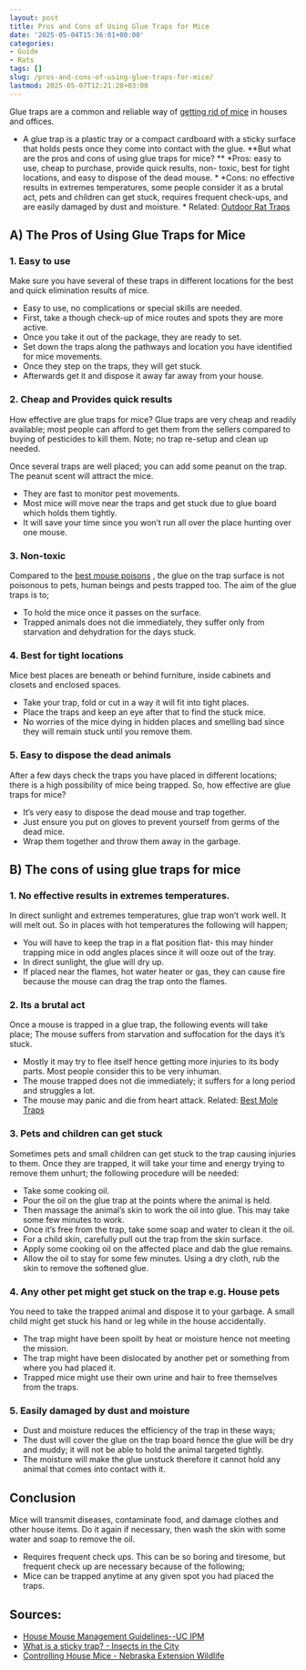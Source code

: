 ```yaml
---
layout: post
title: Pros and Cons of Using Glue Traps for Mice
date: '2025-05-04T15:36:01+00:00'
categories:
- Guide
- Rats
tags: []
slug: /pros-and-cons-of-using-glue-traps-for-mice/
lastmod: 2025-05-07T12:21:28+03:00
---
```


Glue traps are a common and reliable way of
[getting rid of mice](https://entomology.ca.uky.edu/ef617)
in houses and offices.
- A glue trap is a plastic tray or a compact cardboard with a sticky surface that holds pests once they come into contact with the glue.
**But what are the pros and cons of using glue traps for mice? **
*Pros: easy to use, cheap to purchase, provide quick results, non- toxic, best for tight locations, and easy to dispose of the dead mouse. *
*Cons: no effective results in extremes temperatures, some people consider it as a brutal act, pets and children can get stuck, requires frequent check-ups, and are easily damaged by dust and moisture. *
Related:
[Outdoor Rat Traps](https://pestpolicy.com/best-outdoor-rat-traps/)
## A) The Pros of Using Glue Traps for Mice
### 1. Easy to use
Make sure you have several of these traps in different locations for the best and quick elimination results of mice.
- Easy to use, no complications or special skills are needed.
- First, take a though check-up of mice routes and spots they are more active.
- Once you take it out of the package, they are ready to set.
- Set down the traps along the pathways and location you have identified for mice movements.
- Once they step on the traps, they will get stuck.
- Afterwards get it and dispose it away far away from your house.
### 2. Cheap and Provides quick results
How effective are glue traps for mice? Glue traps are very cheap and readily available; most people can afford to get them from the sellers compared to buying of pesticides to kill them. Note; no trap re-setup and clean up needed.

Once several traps are well placed; you can add some peanut on the trap. The peanut scent will attract the mice.
- They are fast to monitor pest movements.
- Most mice will move near the traps and get stuck due to glue board which holds them tightly.
- It will save your time since you won’t run all over the place hunting over one mouse.
### 3. Non-toxic
Compared to the
[best mouse poisons](https://pestpolicy.com/best-poison-for-mouse/)
, the glue on the trap surface is not poisonous to pets, human beings and pests trapped too.
The aim of the glue traps is to;
- To hold the mice once it passes on the surface.
- Trapped animals does not die immediately, they suffer only from starvation and dehydration for the days stuck.
### 4. Best for tight locations
Mice best places are beneath or behind furniture, inside cabinets and closets and enclosed spaces.
- Take your trap, fold or cut in a way it will fit into tight places.
- Place the traps and keep an eye after that to find the stuck mice.
- No worries of the mice dying in hidden places and smelling bad since they will remain stuck until you remove them.
### 5. Easy to dispose the dead animals
After a few days check the traps you have placed in different locations; there is a high possibility of mice being trapped. So, how effective are glue traps for mice?
- It’s very easy to dispose the dead mouse and trap together.
- Just ensure you put on gloves to prevent yourself from germs of the dead mice.
- Wrap them together and throw them away in the garbage.
## B) The cons of using glue traps for mice
### 1. No effective results in extremes temperatures.
In direct sunlight and extremes temperatures, glue trap won’t work well. It will melt out. So in places with hot temperatures the following will happen;
- You will have to keep the trap in a flat position flat- this may hinder trapping mice in odd angles places since it will ooze out of the tray.
- In direct sunlight, the glue will dry up.
- If placed near the flames, hot water heater or gas, they can cause fire because the mouse can drag the trap onto the flames.
### 2. Its a brutal act
Once a mouse is trapped in a glue trap, the following events will take place; The mouse suffers from starvation and suffocation for the days it’s stuck.
- Mostly it may try to flee itself hence getting more injuries to its body parts. Most people consider this to be very inhuman.
- The mouse trapped does not die immediately; it suffers for a long period and struggles a lot.
- The mouse may panic and die from heart attack.
Related:
[Best Mole Traps](https://pestpolicy.com/best-mole-traps/)
### 3. Pets and children can get stuck
Sometimes pets and small children can get stuck to the trap causing injuries to them. Once they are trapped, it will take your time and energy trying to remove them unhurt; the following procedure will be needed:
- Take some cooking oil.
- Pour the oil on the glue trap at the points where the animal is held.
- Then massage the animal’s skin to work the oil into glue. This may take some few minutes to work.
- Once it’s free from the trap, take some soap and water to clean it the oil.
- For a child skin, carefully pull out the trap from the skin surface.
- Apply some cooking oil on the affected place and dab the glue remains.
- Allow the oil to stay for some few minutes. Using a dry cloth, rub the skin to remove the softened glue.
### 4. Any other pet might get stuck on the trap e.g. House pets
You need to take the trapped animal and dispose it to your garbage. A small child might get stuck his hand or leg while in the house accidentally.
- The trap might have been spoilt by heat or moisture hence not meeting the mission.
- The trap might have been dislocated by another pet or something from where you had placed it.
- Trapped mice might use their own urine and hair to free themselves from the traps.
### 5. Easily damaged by dust and moisture
- Dust and moisture reduces the efficiency of the trap in these ways;
- The dust will cover the glue on the trap board hence the glue will be dry and muddy; it will not be able to hold the animal targeted tightly.
- The moisture will make the glue unstuck therefore it cannot hold any animal that comes into contact with it.
## Conclusion
Mice will transmit diseases, contaminate food, and damage clothes and other house items. Do it again if necessary, then wash the skin with some water and soap to remove the oil.
- Requires frequent check ups. This can be so boring and tiresome, but frequent check up are necessary because of the following;
- Mice can be trapped anytime at any given spot you had placed the traps.
## Sources:
- [House Mouse Management Guidelines--UC IPM](http://ipm.ucanr.edu/PMG/PESTNOTES/pn7483.html)
- [What is a sticky trap? - Insects in the City](https://citybugs.tamu.edu/factsheets/ipm/what-is-a-sticky-trap/)
- [Controlling House Mice - Nebraska Extension Wildlife](https://wildlife.unl.edu/pdfs/controlling-house-mice.pdf)
